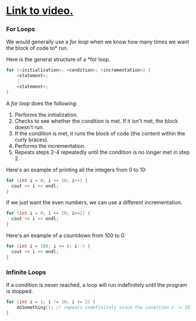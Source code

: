 # [Link to video.](https://www.youtube.com/watch?v=OgZQpwHbXtI&list=PLVD25niNi0BliJx0Rnr1DB6HdsL5oy5kJ)


### For Loops

We would generally use a *for loop* when we know how many times we want the block of code to* run.

Here is the general structure of a *for loop.

```cpp
for (<initialization>; <condition>; <incrementation>) {
    <statement>;
    ⋮
    <statement>;
}
```

A *for loop* does the following:

1. Performs the initialization. 
2. Checks to see whether the condition is met. If it isn't met, the block doesn't run.
3. If the condition is met, it runs the block of code (the content within the curly braces).
4. Performs the incrementation.
5. Repeats steps 2-4 repeatedly until the condition is no longer met in step 2.

Here's an example of printing all the integers from 0 to 10:

```cpp
for (int i = 0; i <= 10; i++) {
  cout << i << endl;
}
```

If we just want the even numbers, we can use a different incrementation.

```cpp
for (int i = 0; i <= 10; i+=2) {
  cout << i << endl;
}
```

Here's an example of a countdown from 100 to 0:

```cpp
for (int i = 100; i >= 0; i--) {
  cout << i << endl;
}
```

### Infinite Loops

If a condition is never reached, a loop will run indefinitely until the program is stopped.

```cpp
for (int i = 1; i != 10; i += 2) {
    doSomething(); // repeats indefinitely since the condition i != 10 is always true
}
```
